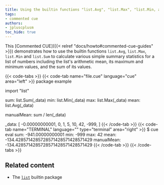 ```yaml
---
title: Using the builtin functions "list.Avg", "list.Max", "list.Min, and "list.Sum" to summarise lists of numbers
tags:
- commented cue
authors:
- jpluscplusm
toc_hide: true
---
```


This [Commented CUE]({{< relref "docs/howto#commented-cue-guides" >}})
demonstrates how to use the builtin functions `list.Avg`, `list.Max`,
`list.Min` and `list.Sum` to calculate various simple summary statistics for a
list of numbers including the list's arithmetic mean, its maximum and minimum
values, and the sum of its values.

{{< code-tabs >}}
{{< code-tab name="file.cue" language="cue"  area="left" >}}
package example

import "list"

sum:  list.Sum(_data)
min:  list.Min(_data)
max:  list.Max(_data)
mean: list.Avg(_data)

manualMean: sum / len(_data)

_data: [
	-0.00000000001,
	0,
	1,
	5,
	10,
	42,
	-999,
]
{{< /code-tab >}}
{{< code-tab name="TERMINAL" language="" type="terminal" area="right" >}}
$ cue eval
sum:        -941.00000000001
min:        -999
max:        42
mean:       -134.4285714285728571428571428571429
manualMean: -134.4285714285728571428571428571429
{{< /code-tab >}}
{{< /code-tabs >}}

## Related content

- The [`list`](https://pkg.go.dev/cuelang.org/go/pkg/list) builtin package
